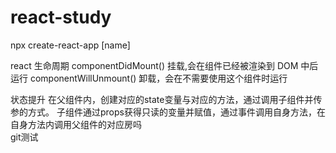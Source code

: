 # react-study


npx create-react-app [name]


react 生命周期
componentDidMount()   挂载,会在组件已经被渲染到 DOM 中后运行
componentWillUnmount()  卸载，会在不需要使用这个组件时运行


状态提升
在父组件内，创建对应的state变量与对应的方法，通过调用子组件并传参的方式。
子组件通过props获得只读的变量并赋值，通过事件调用自身方法，在自身方法内调用父组件的对应房吗  
git测试